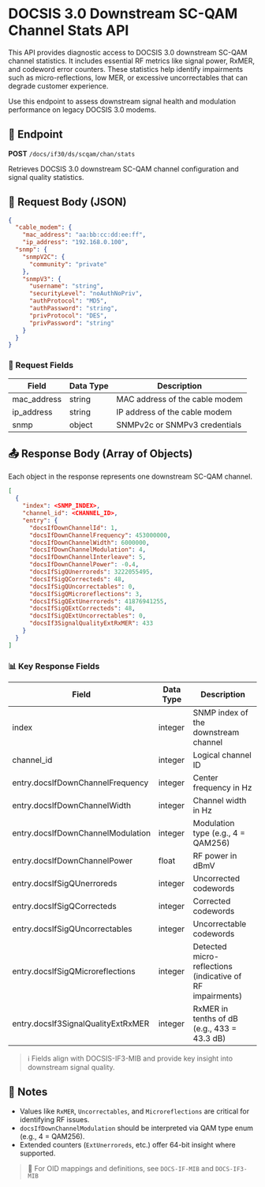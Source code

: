 # DOCSIS 3.0 Downstream SC-QAM Channel Stats API

This API provides diagnostic access to DOCSIS 3.0 downstream SC-QAM channel statistics. It includes essential RF metrics like signal power, RxMER, and codeword error counters. These statistics help identify impairments such as micro-reflections, low MER, or excessive uncorrectables that can degrade customer experience.

Use this endpoint to assess downstream signal health and modulation performance on legacy DOCSIS 3.0 modems.

## 📡 Endpoint

**POST** `/docs/if30/ds/scqam/chan/stats`

Retrieves DOCSIS 3.0 downstream SC-QAM channel configuration and signal quality statistics.

## 📅 Request Body (JSON)

```json
{
  "cable_modem": {
	"mac_address": "aa:bb:cc:dd:ee:ff",
	"ip_address": "192.168.0.100",
  "snmp": {
    "snmpV2C": {
      "community": "private"
    },
    "snmpV3": {
      "username": "string",
      "securityLevel": "noAuthNoPriv",
      "authProtocol": "MD5",
      "authPassword": "string",
      "privProtocol": "DES",
      "privPassword": "string"
    }
  }
}
```

### 🔑 Request Fields

| Field       | Data Type | Description                    |
|-------------|-----------|--------------------------------|
| mac_address | string    | MAC address of the cable modem |
| ip_address  | string    | IP address of the cable modem  |
| snmp        | object    | SNMPv2c or SNMPv3 credentials  |

## 📤 Response Body (Array of Objects)

Each object in the response represents one downstream SC-QAM channel.

```json
[
  {
    "index": <SNMP_INDEX>,
    "channel_id": <CHANNEL_ID>,
    "entry": {
      "docsIfDownChannelId": 1,
      "docsIfDownChannelFrequency": 453000000,
      "docsIfDownChannelWidth": 6000000,
      "docsIfDownChannelModulation": 4,
      "docsIfDownChannelInterleave": 5,
      "docsIfDownChannelPower": -0.4,
      "docsIfSigQUnerroreds": 3222055495,
      "docsIfSigQCorrecteds": 48,
      "docsIfSigQUncorrectables": 0,
      "docsIfSigQMicroreflections": 3,
      "docsIfSigQExtUnerroreds": 41876941255,
      "docsIfSigQExtCorrecteds": 48,
      "docsIfSigQExtUncorrectables": 0,
      "docsIf3SignalQualityExtRxMER": 433
    }
  }
]
```

### 📊 Key Response Fields

| Field                                | Data Type | Description                                               |
|-------------------------------------|-----------|-----------------------------------------------------------|
| index                                | integer   | SNMP index of the downstream channel                      |
| channel_id                           | integer   | Logical channel ID                                        |
| entry.docsIfDownChannelFrequency     | integer   | Center frequency in Hz                                    |
| entry.docsIfDownChannelWidth         | integer   | Channel width in Hz                                       |
| entry.docsIfDownChannelModulation    | integer   | Modulation type (e.g., 4 = QAM256)                        |
| entry.docsIfDownChannelPower         | float     | RF power in dBmV                                          |
| entry.docsIfSigQUnerroreds           | integer   | Uncorrected codewords                                     |
| entry.docsIfSigQCorrecteds           | integer   | Corrected codewords                                       |
| entry.docsIfSigQUncorrectables       | integer   | Uncorrectable codewords                                   |
| entry.docsIfSigQMicroreflections     | integer   | Detected micro-reflections (indicative of RF impairments) |
| entry.docsIf3SignalQualityExtRxMER   | integer   | RxMER in tenths of dB (e.g., 433 = 43.3 dB)               |

> ℹ️ Fields align with DOCSIS-IF3-MIB and provide key insight into downstream signal quality.

## 📝 Notes

- Values like `RxMER`, `Uncorrectables`, and `Microreflections` are critical for identifying RF issues.
- `docsIfDownChannelModulation` should be interpreted via QAM type enum (e.g., 4 = QAM256).
- Extended counters (`ExtUnerroreds`, etc.) offer 64-bit insight where supported.

> 📂 For OID mappings and definitions, see `DOCS-IF-MIB` and `DOCS-IF3-MIB`
